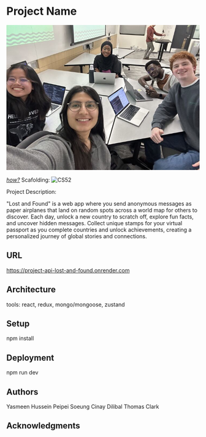 # Project Name
![alt text](image.png)

[*how?*](https://help.github.com/articles/about-readmes/#relative-links-and-image-paths-in-readme-files)
Scafolding:
![CS52](https://hackmd.io/_uploads/rJiE7PIcye.jpg)

Project Description:

"Lost and Found" is a web app where you send anonymous messages as paper airplanes that land on random spots across a world map for others to discover. Each day, unlock a new country to scratch off, explore fun facts, and uncover hidden messages. Collect unique stamps for your virtual passport as you complete countries and unlock achievements, creating a personalized journey of global stories and connections.


## URL
https://project-api-lost-and-found.onrender.com


## Architecture

tools: react, redux, mongo/mongoose, zustand

## Setup

npm install 

## Deployment

npm run dev

## Authors

Yasmeen Hussein
Peipei Soeung
Cinay Dilibal
Thomas Clark

## Acknowledgments

